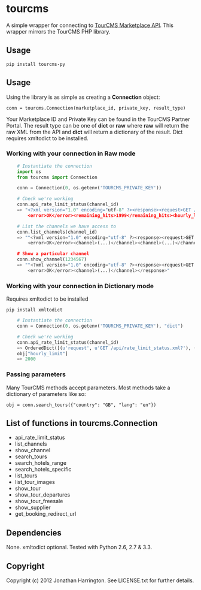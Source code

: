 # tourcms

A simple wrapper for connecting to [TourCMS Marketplace API](http://www.tourcms.com/support/api/mp/). This wrapper mirrors the TourCMS PHP library.

## Usage

`pip install tourcms-py`

## Usage

Using the library is as simple as creating a **Connection** object:

    conn = tourcms.Connection(marketplace_id, private_key, result_type)

Your Marketplace ID and Private Key can be found in the TourCMS Partner Portal. The result type can be one of **dict** or **raw** where **raw** will return the raw XML from the API and **dict** will return a dictionary of the result. Dict requires xmltodict to be installed.

### Working with your connection in Raw mode

```python
    # Instantiate the connection
    import os
    from tourcms import Connection

    conn = Connection(0, os.getenv('TOURCMS_PRIVATE_KEY'))

    # Check we're working
    conn.api_rate_limit_status(channel_id)
    => "<?xml version="1.0" encoding="utf-8" ?><response><request>GET /api/rate_limit_status.xml</request>
        <error>OK</error><remaining_hits>1999</remaining_hits><hourly_limit>2000</hourly_limit></response>"

    # List the channels we have access to
    conn.list_channels(channel_id)
    => ""<?xml version="1.0" encoding="utf-8" ?><response><request>GET /p/channels/list.xml</request>
        <error>OK</error><channel>(...)</channel><channel>(...)</channel><channel>(...)</channel></response>"

    # Show a particular channel
    conn.show_channel(1234567)
    => ""<?xml version="1.0" encoding="utf-8" ?><response><request>GET /p/channels/list.xml</request>
        <error>OK</error><channel>(...)</channel></response>"
```

### Working with your connection in Dictionary mode
Requires xmltodict to be installed

    pip install xmltodict


```python
    # Instantiate the connection
    conn = Connection(0, os.getenv('TOURCMS_PRIVATE_KEY'), "dict")

    # Check we're working
    conn.api_rate_limit_status(channel_id)
    => OrderedDict([(u'request', u'GET /api/rate_limit_status.xml?'), (u'error', u'OK'), (u'remaining_hits', u'1999'), (u'hourly_limit', u'2000')])
    obj["hourly_limit"]
    => 2000   
```

### Passing parameters

Many TourCMS methods accept parameters. Most methods take a dictionary of parameters like so:

    obj = conn.search_tours({"country": "GB", "lang": "en"})

## List of functions in tourcms.Connection

*   api\_rate\_limit\_status
*   list\_channels
*   show\_channel
*   search\_tours
*   search\_hotels\_range
*   search\_hotels\_specific
*   list\_tours
*   list\_tour\_images
*   show\_tour
*   show\_tour\_departures
*   show\_tour\_freesale
*   show\_supplier
*   get\_booking\_redirect\_url

## Dependencies

None. xmltodict optional. Tested with Python 2.6, 2.7 & 3.3.

## Copyright

Copyright (c) 2012 Jonathan Harrington. See LICENSE.txt for further details.
